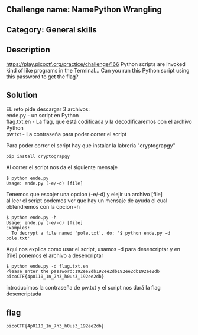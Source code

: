 ## Challenge name: NamePython Wrangling

## Category: General skills

## Description
https://play.picoctf.org/practice/challenge/166
Python scripts are invoked kind of like programs in the Terminal... Can you run this Python script using this password to get the flag?


## Solution  
EL reto pide descargar 3 archivos:  
ende.py  - un script en Python  
flag.txt.en - La flag, que está codificada y la decodificaremos con el archivo Python  
pw.txt  - La contraseña para poder correr el script

Para poder correr el script hay que instalar la labreria "cryptograpgy"
```
pip install cryptograpgy
```

Al correr el script nos da el siguiente mensaje
```
$ python ende.py
Usage: ende.py (-e/-d) [file]
```
Tenemos que escojer una opcion (-e/-d) y elejir un archivo [file]  
al leer el script  podemos ver que hay un mensaje de ayuda el cual obtendremos con la opcion -h
```
$ python ende.py -h
Usage: ende.py (-e/-d) [file]
Examples:
  To decrypt a file named 'pole.txt', do: '$ python ende.py -d pole.txt'
```
Aqui nos explica como usar el script, usamos -d para desencriptar y en [file] ponemos el archivo a desencriptar
```
$ python ende.py -d flag.txt.en
Please enter the password:192ee2db192ee2db192ee2db192ee2db
picoCTF{4p0110_1n_7h3_h0us3_192ee2db}
```
introducimos la contraseña de pw.txt y el script nos dará la flag desencriptada
## flag
```
picoCTF{4p0110_1n_7h3_h0us3_192ee2db}
```